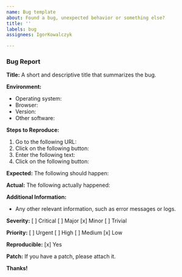 ```yaml
---
name: Bug template
about: Found a bug, unexpected behavior or something else?
title: ''
labels: bug
assignees: IgorKowalczyk

---
```


### Bug Report

**Title:** A short and descriptive title that summarizes the bug.

**Environment:**
* Operating system:
* Browser:
* Version:
* Other software:

**Steps to Reproduce:**
1. Go to the following URL:
2. Click on the following button:
3. Enter the following text:
4. Click on the following button:

**Expected:**
The following should happen:

**Actual:**
The following actually happened:

**Additional Information:**
* Any other relevant information, such as error messages or logs.

**Severity:**
[ ] Critical
[ ] Major
[x] Minor
[ ] Trivial

**Priority:**
[ ] Urgent
[ ] High
[ ] Medium
[x] Low

**Reproducible:**
[x] Yes

**Patch:**
If you have a patch, please attach it.

**Thanks!**
